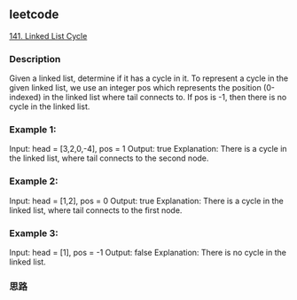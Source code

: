 ## leetcode
[141. Linked List Cycle](https://leetcode.com/problems/linked-list-cycle/)

### Description
Given a linked list, determine if it has a cycle in it.
To represent a cycle in the given linked list, we use an integer pos which represents the position (0-indexed) in the linked list where tail connects to. If pos is -1, then there is no cycle in the linked list.
### Example 1:
Input: head = [3,2,0,-4], pos = 1
Output: true
Explanation: There is a cycle in the linked list, where tail connects to the second node.
### Example 2:
Input: head = [1,2], pos = 0
Output: true
Explanation: There is a cycle in the linked list, where tail connects to the first node.
### Example 3:
Input: head = [1], pos = -1
Output: false
Explanation: There is no cycle in the linked list.

### 思路
